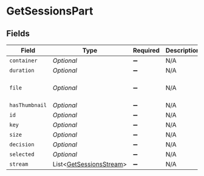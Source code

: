 # GetSessionsPart


## Fields

| Field                                                                                            | Type                                                                                             | Required                                                                                         | Description                                                                                      | Example                                                                                          |
| ------------------------------------------------------------------------------------------------ | ------------------------------------------------------------------------------------------------ | ------------------------------------------------------------------------------------------------ | ------------------------------------------------------------------------------------------------ | ------------------------------------------------------------------------------------------------ |
| `container`                                                                                      | *Optional<String>*                                                                               | :heavy_minus_sign:                                                                               | N/A                                                                                              | flac                                                                                             |
| `duration`                                                                                       | *Optional<Integer>*                                                                              | :heavy_minus_sign:                                                                               | N/A                                                                                              | 186240                                                                                           |
| `file`                                                                                           | *Optional<String>*                                                                               | :heavy_minus_sign:                                                                               | N/A                                                                                              | /music/Green Day/Saviors (2024)/Green Day - Saviors - 01 - The American Dream Is Killing Me.flac |
| `hasThumbnail`                                                                                   | *Optional<String>*                                                                               | :heavy_minus_sign:                                                                               | N/A                                                                                              | 1                                                                                                |
| `id`                                                                                             | *Optional<String>*                                                                               | :heavy_minus_sign:                                                                               | N/A                                                                                              | 130625                                                                                           |
| `key`                                                                                            | *Optional<String>*                                                                               | :heavy_minus_sign:                                                                               | N/A                                                                                              | /library/parts/130625/1705543268/file.flac                                                       |
| `size`                                                                                           | *Optional<Integer>*                                                                              | :heavy_minus_sign:                                                                               | N/A                                                                                              | 23644000                                                                                         |
| `decision`                                                                                       | *Optional<String>*                                                                               | :heavy_minus_sign:                                                                               | N/A                                                                                              | directplay                                                                                       |
| `selected`                                                                                       | *Optional<Boolean>*                                                                              | :heavy_minus_sign:                                                                               | N/A                                                                                              | true                                                                                             |
| `stream`                                                                                         | List<[GetSessionsStream](../../models/operations/GetSessionsStream.md)>                          | :heavy_minus_sign:                                                                               | N/A                                                                                              |                                                                                                  |